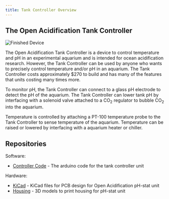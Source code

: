```yaml
---
title: Tank Controller Overview
---
```


## The Open Acidification Tank Controller

![Finished Device](/assets/images/getting_started_finished.jpg)

The Open Acidification Tank Controller is a device to control temperature and pH in an experimental aquarium and is intended for ocean acidification research.
However, the Tank Controller can be used by anyone who wants to precisely control temperature and/or pH in an aquarium.
The Tank Controller costs approximately $270 to build and has many of the features that units costing many times more.

To monitor pH, the Tank Controller can connect to a glass pH electrode to detect the pH of the aquarium.
The Tank Controller can lower tank pH by interfacing with a solenoid valve attached to a CO<sub>2</sub> regulator to bubble CO<sub>2</sub> into the aquarium.

Temperature is controlled by attaching a PT-100 temperature probe to the Tank Controller to sense temperature of the aquarium.
Temperature can be raised or lowered by interfacing with a aquarium heater or chiller.


## Repositories

Software:

* [Controller Code](https://github.com/Open-Acidification/TankController) - The arduino code for the tank controller unit

Hardware:

* [KiCad](https://github.com/Open-Acidification/TankController-KiCad) - KiCad files for PCB design for Open Acidification pH-stat unit
* [Housing](https://github.com/Open-Acidification/TankController-Housing) - 3D models to print housing for pH-stat unit
